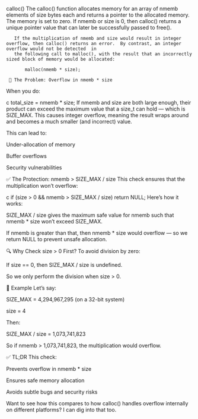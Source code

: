   calloc()
       The  calloc()  function allocates memory for an array of nmemb elements of size bytes each and returns a pointer to the allocated memory.  The memory is set to zero.
       If nmemb or size is 0, then calloc() returns a unique pointer value that can later be successfully passed to free().

       If the multiplication of nmemb and size would result in integer overflow, then calloc() returns an error.  By contrast, an integer overflow would not be detected  in
       the following call to malloc(), with the result that an incorrectly sized block of memory would be allocated:

           malloc(nmemb * size);

     🧠 The Problem: Overflow in nmemb * size
When you do:

c
total_size = nmemb * size;
If nmemb and size are both large enough, their product can exceed the maximum value that a size_t can hold — which is SIZE_MAX. This causes integer overflow, meaning the result wraps around and becomes a much smaller (and incorrect) value.

This can lead to:

Under-allocation of memory

Buffer overflows

Security vulnerabilities

✅ The Protection: nmemb > SIZE_MAX / size
This check ensures that the multiplication won’t overflow:

c
if (size > 0 && nmemb > SIZE_MAX / size)
    return NULL;
Here’s how it works:

SIZE_MAX / size gives the maximum safe value for nmemb such that nmemb * size won’t exceed SIZE_MAX.

If nmemb is greater than that, then nmemb * size would overflow — so we return NULL to prevent unsafe allocation.

🔍 Why Check size > 0 First?
To avoid division by zero:

If size == 0, then SIZE_MAX / size is undefined.

So we only perform the division when size > 0.

🧪 Example
Let’s say:

SIZE_MAX = 4,294,967,295 (on a 32-bit system)

size = 4

Then:

SIZE_MAX / size = 1,073,741,823

So if nmemb > 1,073,741,823, the multiplication would overflow.

✅ TL;DR
This check:

Prevents overflow in nmemb * size

Ensures safe memory allocation

Avoids subtle bugs and security risks

Want to see how this compares to how calloc() handles overflow internally on different platforms? I can dig into that too.      
